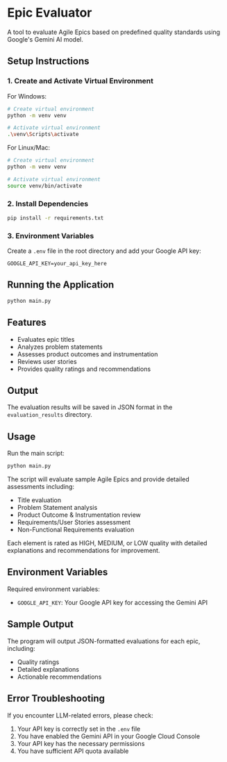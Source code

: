 # Epic Evaluator

A tool to evaluate Agile Epics based on predefined quality standards using Google's Gemini AI model.

## Setup Instructions

### 1. Create and Activate Virtual Environment

For Windows:
```bash
# Create virtual environment
python -m venv venv

# Activate virtual environment
.\venv\Scripts\activate
```

For Linux/Mac:
```bash
# Create virtual environment
python -m venv venv

# Activate virtual environment
source venv/bin/activate
```

### 2. Install Dependencies
```bash
pip install -r requirements.txt
```

### 3. Environment Variables
Create a `.env` file in the root directory and add your Google API key:
```
GOOGLE_API_KEY=your_api_key_here
```

## Running the Application
```bash
python main.py
```

## Features
- Evaluates epic titles
- Analyzes problem statements
- Assesses product outcomes and instrumentation
- Reviews user stories
- Provides quality ratings and recommendations

## Output
The evaluation results will be saved in JSON format in the `evaluation_results` directory.

## Usage

Run the main script:
```bash
python main.py
```

The script will evaluate sample Agile Epics and provide detailed assessments including:
- Title evaluation
- Problem Statement analysis
- Product Outcome & Instrumentation review
- Requirements/User Stories assessment
- Non-Functional Requirements evaluation

Each element is rated as HIGH, MEDIUM, or LOW quality with detailed explanations and recommendations for improvement.

## Environment Variables

Required environment variables:
- `GOOGLE_API_KEY`: Your Google API key for accessing the Gemini API

## Sample Output

The program will output JSON-formatted evaluations for each epic, including:
- Quality ratings
- Detailed explanations
- Actionable recommendations

## Error Troubleshooting

If you encounter LLM-related errors, please check:
1. Your API key is correctly set in the `.env` file
2. You have enabled the Gemini API in your Google Cloud Console
3. Your API key has the necessary permissions
4. You have sufficient API quota available 